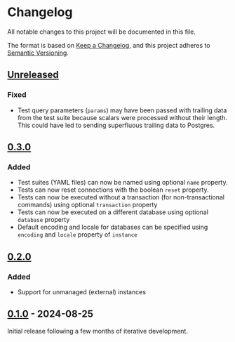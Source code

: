 # Changelog

All notable changes to this project will be documented in this file.

The format is based on [Keep a Changelog](https://keepachangelog.com/en/1.0.0/),
and this project adheres
to [Semantic Versioning](https://semver.org/spec/v2.0.0.html).

## [Unreleased]

### Fixed

* Test query parameters (`params`) may have been passed with trailing data from the test suite because scalars were
  processed without their length. This could have led to sending superfluous trailing data to Postgres.

## [0.3.0]

### Added

* Test suites (YAML files) can now be named using optional `name` property.
* Tests can now reset connections with the boolean `reset` property.
* Tests can now be executed without a transaction (for non-transactional commands) using optional `transaction` property
* Tests can now be executed on a different database using optional `database` property
* Default encoding and locale for databases can be specified using `encoding` and `locale` property of `instance`

## [0.2.0]

### Added

* Support for unmanaged (external) instances

## [0.1.0] - 2024-08-25

Initial release following a few months of iterative development.

[Unreleased]: https://github.com/omnigres/omnigres/commits/master/pg_yregress

[0.3.0]: https://github.com/omnigres/omnigres/releases/tag/pg_yregress/v0.3.0

[0.2.0]: https://github.com/omnigres/omnigres/releases/tag/pg_yregress/v0.2.0

[0.1.0]: https://github.com/omnigres/omnigres/releases/tag/pg_yregress/v0.1.0
